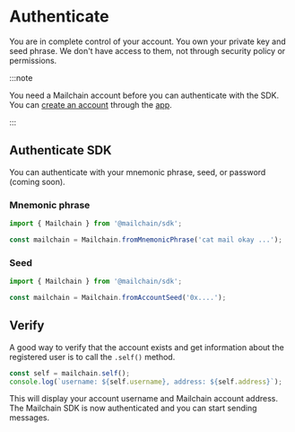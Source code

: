 # Authenticate

You are in complete control of your account. You own your private key and seed phrase. We don't have access to them, not through security policy or permissions.

:::note

You need a Mailchain account before you can authenticate with the SDK. You can [create an account](user/guides/getting-started/create-a-mailchain-account) through the [app](https://app.mailchain.com/register).

:::

## Authenticate SDK

You can authenticate with your mnemonic phrase, seed, or password (coming soon).

### Mnemonic phrase

```typescript
import { Mailchain } from '@mailchain/sdk';

const mailchain = Mailchain.fromMnemonicPhrase('cat mail okay ...');
```

### Seed

```typescript
import { Mailchain } from '@mailchain/sdk';

const mailchain = Mailchain.fromAccountSeed('0x....');
```

## Verify

A good way to verify that the account exists and get information about the registered user is to call the `.self()` method.

```typescript
const self = mailchain.self();
console.log(`username: ${self.username}, address: ${self.address}`);
```

This will display your account username and Mailchain account address.
The Mailchain SDK is now authenticated and you can start sending messages.
